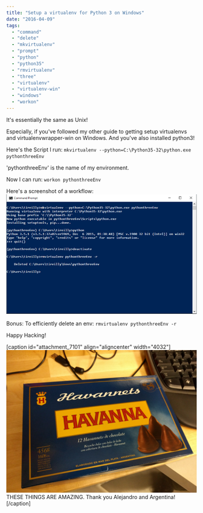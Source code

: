 ```yaml
---
title: "Setup a virtualenv for Python 3 on Windows"
date: "2016-04-09"
tags: 
  - "command"
  - "delete"
  - "mkvirtualenv"
  - "prompt"
  - "python"
  - "python35"
  - "rmvirtualenv"
  - "three"
  - "virtualenv"
  - "virtualenv-win"
  - "windows"
  - "workon"
---
```


It's essentially the same as Unix!

Especially, if you've followed my other guide to getting setup virtualenvs and virtualenvwrapper-win on Windows. And you've also installed python3!

Here's the Script I run: `mkvirtualenv --python=C:\Python35-32\python.exe pythonthreeEnv`

'pythonthreeEnv' is the name of my environment.

Now I can run: `workon pythonthreeEnv`

Here's a screenshot of a workflow: ![pythonthreeenv](images/pythonthreeenv.png)

Bonus: To efficiently delete an env: `rmvirtualenv pythonthreeEnv -r`

Happy Hacking!

\[caption id="attachment\_7101" align="aligncenter" width="4032"\]![THESE THINGS ARE AMAING. Thank you Alejandro and Argentina!](images/IMG_20160409_0103141.jpg) THESE THINGS ARE AMAZING. Thank you Alejandro and Argentina!\[/caption\]
